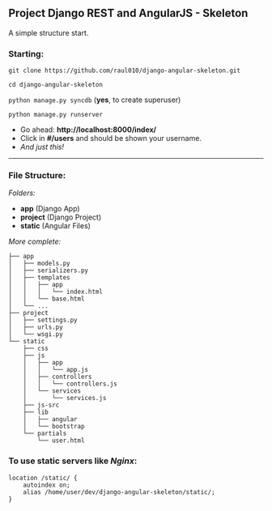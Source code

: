 Project Django REST and AngularJS - Skeleton
----

A simple structure start.


### Starting:


`git clone https://github.com/raul010/django-angular-skeleton.git`

`cd django-angular-skeleton`

`python manage.py syncdb` (**yes**, to create superuser)

`python manage.py runserver`

- Go ahead: **http://localhost:8000/index/**
- Click in **#/users** and should be shown your username.
- *And just this!*

----
### File Structure:
*Folders:*

- **app** (Django App)
- **project** (Django Project)
- **static** (Angular Files)

*More complete:*

```
├── app
│   ├── models.py
│   ├── serializers.py
│   ├── templates
│   │   ├── app
│   │   │   └── index.html
│   │   └── base.html
│   └── ...
├── project
│   ├── settings.py
│   ├── urls.py
│   └── wsgi.py
└── static
    ├── css
    ├── js
    │   ├── app
    │   │   └── app.js
    │   ├── controllers
    │   │   └── controllers.js
    │   └── services
    │       └── services.js
    ├── js-src
    ├── lib
    │   ├── angular
    │   └── bootstrap
    └── partials
        └── user.html

```

### To use static servers like *Nginx*:

```
location /static/ {
    autoindex on;
    alias /home/user/dev/django-angular-skeleton/static/;
}
```
